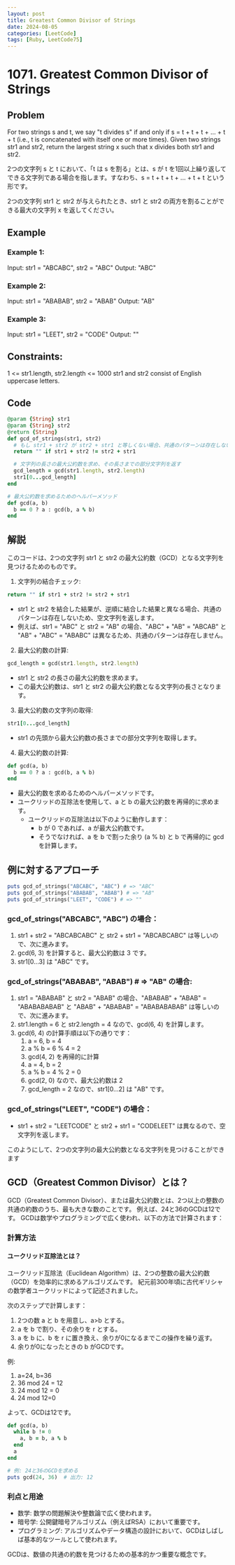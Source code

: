 ```yaml
---
layout: post
title: Greatest Common Divisor of Strings
date: 2024-08-05
categories: [LeetCode]
tags: [Ruby, LeetCode75]
---
```


# 1071. Greatest Common Divisor of Strings

## Problem
For two strings s and t, we say "t divides s" if and only if s = t + t + t + ... + t + t (i.e., t is concatenated with itself one or more times).
Given two strings str1 and str2, return the largest string x such that x divides both str1 and str2.

2つの文字列 s と t において、「t は s を割る」とは、s が t を1回以上繰り返してできる文字列である場合を指します。すなわち、s = t + t + t + ... + t + t という形です。

2つの文字列 str1 と str2 が与えられたとき、str1 と str2 の両方を割ることができる最大の文字列 x を返してください。

## Example
### Example 1:
Input: str1 = "ABCABC", str2 = "ABC"
Output: "ABC"

### Example 2:
Input: str1 = "ABABAB", str2 = "ABAB"
Output: "AB"

### Example 3:
Input: str1 = "LEET", str2 = "CODE"
Output: ""

## Constraints:
1 <= str1.length, str2.length <= 1000
str1 and str2 consist of English uppercase letters.

## Code

```ruby
@param {String} str1
@param {String} str2
@return {String}
def gcd_of_strings(str1, str2)
  # もし str1 + str2 が str2 + str1 と等しくない場合、共通のパターンは存在しない
  return "" if str1 + str2 != str2 + str1

  # 文字列の長さの最大公約数を求め、その長さまでの部分文字列を返す
  gcd_length = gcd(str1.length, str2.length)
  str1[0...gcd_length]
end

# 最大公約数を求めるためのヘルパーメソッド
def gcd(a, b)
  b == 0 ? a : gcd(b, a % b)
end
```

## 解説

このコードは、2つの文字列 str1 と str2 の最大公約数（GCD）となる文字列を見つけるためのものです。

1. 文字列の結合チェック:

```ruby
return "" if str1 + str2 != str2 + str1
```

- str1 と str2 を結合した結果が、逆順に結合した結果と異なる場合、共通のパターンは存在しないため、空文字列を返します。
- 例えば、str1 = "ABC" と str2 = "AB" の場合、"ABC" + "AB" = "ABCAB" と "AB" + "ABC" = "ABABC" は異なるため、共通のパターンは存在しません。

2. 最大公約数の計算:

```ruby
gcd_length = gcd(str1.length, str2.length)
```

- str1 と str2 の長さの最大公約数を求めます。
- この最大公約数は、str1 と str2 の最大公約数となる文字列の長さとなります。

3. 最大公約数の文字列の取得:

```ruby
str1[0...gcd_length]
```

- str1 の先頭から最大公約数の長さまでの部分文字列を取得します。

4. 最大公約数の計算:

```ruby
def gcd(a, b)
  b == 0 ? a : gcd(b, a % b)
end
```

- 最大公約数を求めるためのヘルパーメソッドです。
- ユークリッドの互除法を使用して、a と b の最大公約数を再帰的に求めます。
    - ユークリッドの互除法は以下のように動作します：
        - b が 0 であれば、a が最大公約数です。
        - そうでなければ、a を b で割った余り (a % b) と b で再帰的に gcd を計算します。

## 例に対するアプローチ
```ruby
puts gcd_of_strings("ABCABC", "ABC") # => "ABC"
puts gcd_of_strings("ABABAB", "ABAB") # => "AB"
puts gcd_of_strings("LEET", "CODE") # => ""
```

### gcd_of_strings("ABCABC", "ABC") の場合：
1. str1 + str2 = "ABCABCABC" と str2 + str1 = "ABCABCABC" は等しいので、次に進みます。
2. gcd(6, 3) を計算すると、最大公約数は 3 です。
3. str1[0...3] は "ABC" です。

### gcd_of_strings("ABABAB", "ABAB") # => "AB" の場合:
1. str1 = "ABABAB" と str2 = "ABAB" の場合、"ABABAB" + "ABAB" = "ABABABABAB" と "ABAB" + "ABABAB" = "ABABABABAB" は等しいので、次に進みます。
2. str1.length = 6 と str2.length = 4 なので、gcd(6, 4) を計算します。
3. gcd(6, 4) の計算手順は以下の通りです：
   1. a = 6, b = 4
   2. a % b = 6 % 4 = 2
   3. gcd(4, 2) を再帰的に計算
   4. a = 4, b = 2
   5. a % b = 4 % 2 = 0
   6. gcd(2, 0) なので、最大公約数は 2
   7. gcd_length = 2 なので、str1[0...2] は "AB" です。

### gcd_of_strings("LEET", "CODE") の場合：
- str1 + str2 = "LEETCODE" と str2 + str1 = "CODELEET" は異なるので、空文字列を返します。

このようにして、2つの文字列の最大公約数となる文字列を見つけることができます

## GCD（Greatest Common Divisor）とは？
GCD（Greatest Common Divisor）、または最大公約数とは、2つ以上の整数の共通の約数のうち、最も大きな数のことです。
例えば、24と36のGCDは12です。
GCDは数学やプログラミングで広く使われ、以下の方法で計算されます：

### 計算方法

#### ユークリッド互除法とは？
ユークリッド互除法（Euclidean Algorithm）は、2つの整数の最大公約数（GCD）を効率的に求めるアルゴリズムです。
紀元前300年頃に古代ギリシャの数学者ユークリッドによって記述されました。

次のステップで計算します：
1. 2つの数 a と b を用意し、a>b とする。
2. a を b で割り、その余りを r とする。
3. a を b に、b を r に置き換え、余りが0になるまでこの操作を繰り返す。
4. 余りが0になったときの b がGCDです。

例:
1. a=24, b=36
2. 36 mod 24 = 12
3. 24 mod 12 = 0
4. 24 mod 12=0

よって、GCDは12です。

```ruby
def gcd(a, b)
  while b != 0
    a, b = b, a % b
  end
  a
end

# 例: 24と36のGCDを求める
puts gcd(24, 36)  # 出力: 12
```

### 利点と用途
- 数学: 数学の問題解決や整数論で広く使われます。
- 暗号学: 公開鍵暗号アルゴリズム（例えばRSA）において重要です。
- プログラミング: アルゴリズムやデータ構造の設計において、GCDはしばしば基本的なツールとして使われます。

GCDは、数値の共通の約数を見つけるための基本的かつ重要な概念です。

